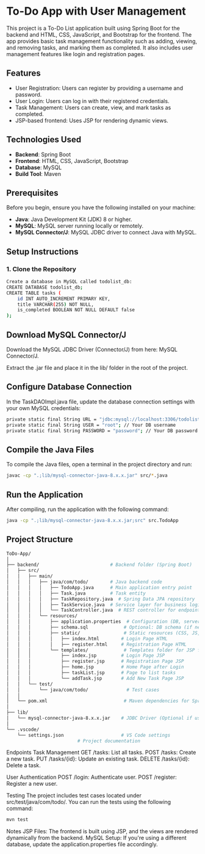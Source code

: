 # To-Do App with User Management

This project is a To-Do List application built using Spring Boot for the backend and HTML, CSS, JavaScript, and Bootstrap for the frontend. The app provides basic task management functionality such as adding, viewing, and removing tasks, and marking them as completed. It also includes user management features like login and registration pages.

## Features

- User Registration: Users can register by providing a username and password.
- User Login: Users can log in with their registered credentials.
- Task Management: Users can create, view, and mark tasks as completed.
- JSP-based frontend: Uses JSP for rendering dynamic views.
## Technologies Used

- **Backend**: Spring Boot
- **Frontend**: HTML, CSS, JavaScript, Bootstrap
- **Database**: MySQL
- **Build Tool**: Maven

## Prerequisites

Before you begin, ensure you have the following installed on your machine:

- **Java**: Java Development Kit (JDK) 8 or higher.
- **MySQL**: MySQL server running locally or remotely.
- **MySQL Connector/J**: MySQL JDBC driver to connect Java with MySQL.

## Setup Instructions

### 1. Clone the Repository

```bash
Create a database in MySQL called todolist_db:
CREATE DATABASE todolist_db;
CREATE TABLE tasks (
    id INT AUTO_INCREMENT PRIMARY KEY,
    title VARCHAR(255) NOT NULL,
    is_completed BOOLEAN NOT NULL DEFAULT false
);

```
##  Download MySQL Connector/J
Download the MySQL JDBC Driver (Connector/J) from here: MySQL Connector/J.

Extract the .jar file and place it in the lib/ folder in the root of the project.


## Configure Database Connection
In the TaskDAOImpl.java file, update the database connection settings with your own MySQL credentials:

```bash
private static final String URL = "jdbc:mysql://localhost:3306/todolist_db";  // Your DB URL
private static final String USER = "root"; // Your DB username
private static final String PASSWORD = "password"; // Your DB password

```
## Compile the Java Files
To compile the Java files, open a terminal in the project directory and run:
```bash
javac -cp ".;lib/mysql-connector-java-8.x.x.jar" src/*.java
```


## Run the Application
After compiling, run the application with the following command:
```bash
java -cp ".;lib/mysql-connector-java-8.x.x.jar;src" src.TodoApp
```

## Project Structure
```bash
ToDo-App/
│
├── backend/                          # Backend folder (Spring Boot)
│   ├── src/
│   │   ├── main/
│   │   │   ├── java/com/todo/        # Java backend code
│   │   │   │   ├── TodoApp.java      # Main application entry point
│   │   │   │   ├── Task.java         # Task entity
│   │   │   │   ├── TaskRepository.java  # Spring Data JPA repository
│   │   │   │   ├── TaskService.java  # Service layer for business logic
│   │   │   │   └── TaskController.java  # REST controller for endpoints
│   │   │   └── resources/
│   │   │       ├── application.properties  # Configuration (DB, server, etc.)
│   │   │       ├── schema.sql             # Optional: DB schema (if needed)
│   │   │       ├── static/                # Static resources (CSS, JS, Images, HTML files)
│   │   │       │   ├── index.html        # Login Page HTML
│   │   │       │   ├── register.html     # Registration Page HTML
│   │   │       └── templates/             # Templates folder for JSP files
│   │   │           ├── index.jsp         # Login Page JSP
│   │   │           ├── register.jsp      # Registration Page JSP
│   │   │           ├── home.jsp          # Home Page after Login
│   │   │           ├── taskList.jsp      # Page to list tasks
│   │   │           └── addTask.jsp       # Add New Task Page JSP
│   │   └── test/
│   │       └── java/com/todo/              # Test cases
│   │
│   └── pom.xml                            # Maven dependencies for Spring Boot
│
├── lib/
│   └── mysql-connector-java-8.x.x.jar    # JDBC Driver (Optional if using Maven)
│
└── .vscode/
    └── settings.json                     # VS Code settings
                          # Project documentation

```

Endpoints
Task Management
GET /tasks: List all tasks.
POST /tasks: Create a new task.
PUT /tasks/{id}: Update an existing task.
DELETE /tasks/{id}: Delete a task.

User Authentication
POST /login: Authenticate user.
POST /register: Register a new user.



Testing
The project includes test cases located under src/test/java/com/todo/. You can run the tests using the following command:

```bash
mvn test
```
Notes
JSP Files: The frontend is built using JSP, and the views are rendered dynamically from the backend.
MySQL Setup: If you're using a different database, update the application.properties file accordingly.

